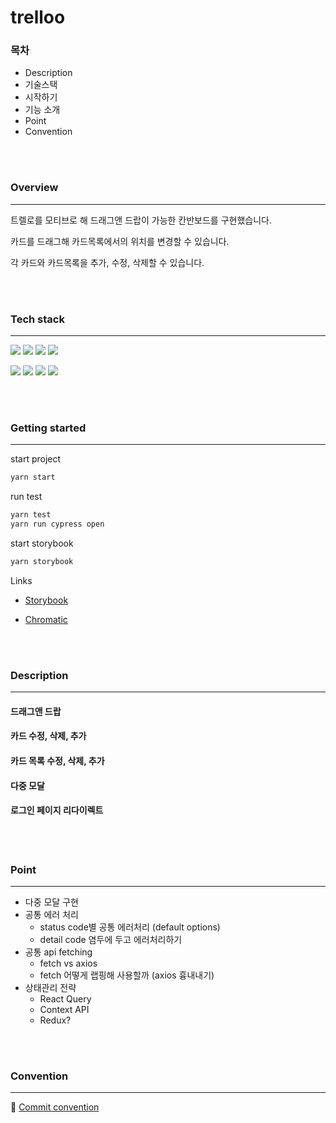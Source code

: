 # trelloo

### 목차

- Description
- 기술스택
- 시작하기
- 기능 소개
- Point
- Convention

<br>
<br>

### Overview

---

트렐로를 모티브로 해 드래그앤 드랍이 가능한 칸반보드를 구현했습니다.

카드를 드래그해 카드목록에서의 위치를 변경할 수 있습니다.

각 카드와 카드목록을 추가, 수정, 삭제할 수 있습니다.

<br>
<br>

### Tech stack

---

<img src="https://img.shields.io/badge/Typescript-3178C6?style=for-the-badge&logo=Typescript&style=flat&logoColor=white"> 
<img src="https://img.shields.io/badge/React-61DAFB?style=for-the-badge&logo=React&logoColor=white&style=flat&border"> 
<img src="https://img.shields.io/badge/Styled_Components-DB7093?style=for-the-badge&logo=styled-components&logoColor=white&style=plastic&border">
<img src="https://img.shields.io/badge/React_Query-FF4154?style=for-the-badge&style=flat&logo=ReactQuery&logoColor=white&border">

<img src="https://img.shields.io/badge/Vite-646CFF?style=for-the-badge&logo=Vite&logoColor=white&style=flat&border"> <img src="https://img.shields.io/badge/Cypress-17202C?style=for-the-badge&logo=Cypress&logoColor=white&style=flat&border"> <img src="https://img.shields.io/badge/Vitest-6E9F18?style=for-the-badge&logo=Vitest&logoColor=white&style=flat&border"> <img src="https://img.shields.io/badge/storybook-FF4785?style=for-the-badge&logo=storybook&style=flat&logoColor=white&border">

<br>
<br>

### Getting started

---

start project

```js
yarn start
```

run test

```js
yarn test
yarn run cypress open
```

start storybook

```js
yarn storybook
```

Links

- [Storybook](https://64187d30417c706e850654d5-pbqcfkgiqy.chromatic.com/?path=/story/components-board--default)

- [Chromatic](https://www.chromatic.com/build?appId=64187d30417c706e850654d5&number=11)

<br>
<br>

### Description

---

#### 드래그앤 드랍

#### 카드 수정, 삭제, 추가

#### 카드 목록 수정, 삭제, 추가

#### 다중 모달

#### 로그인 페이지 리다이렉트

<br>
<br>

### Point

---

- 다중 모달 구현
- 공통 에러 처리
  - status code별 공통 에러처리 (default options)
  - detail code 염두에 두고 에러처리하기
- 공통 api fetching
  - fetch vs axios
  - fetch 어떻게 랩핑해 사용할까 (axios 흉내내기)
- 상태관리 전략
  - React Query
  - Context API
  - Redux?

<br>
<br>

### Convention

---

📘 [Commit convention](https://github.com/Gayun00/trelloo/wiki/Convention)

